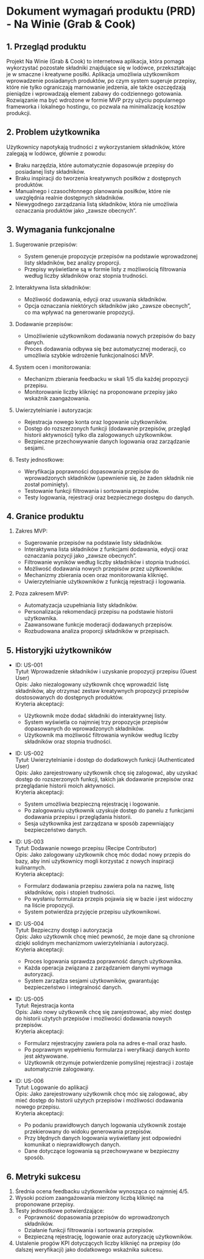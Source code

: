 # Dokument wymagań produktu (PRD) - Na Winie (Grab & Cook)

## 1. Przegląd produktu
Projekt Na Winie (Grab & Cook) to internetowa aplikacja, która pomaga wykorzystać pozostałe składniki znajdujące się w lodówce, przekształcając je w smaczne i kreatywne posiłki. Aplikacja umożliwia użytkownikom wprowadzenie posiadanych produktów, po czym system sugeruje przepisy, które nie tylko ograniczają marnowanie jedzenia, ale także oszczędzają pieniądze i wprowadzają element zabawy do codziennego gotowania. Rozwiązanie ma być wdrożone w formie MVP przy użyciu popularnego frameworka i lokalnego hostingu, co pozwala na minimalizację kosztów produkcji.

## 2. Problem użytkownika
Użytkownicy napotykają trudności z wykorzystaniem składników, które zalegają w lodówce, głównie z powodu:
- Braku narzędzia, które automatycznie dopasowuje przepisy do posiadanej listy składników.
- Braku inspiracji do tworzenia kreatywnych posiłków z dostępnych produktów.
- Manualnego i czasochłonnego planowania posiłków, które nie uwzględnia realnie dostępnych składników.
- Niewygodnego zarządzania listą składników, która nie umożliwia oznaczania produktów jako „zawsze obecnych”.

## 3. Wymagania funkcjonalne
1. Sugerowanie przepisów:
   - System generuje propozycje przepisów na podstawie wprowadzonej listy składników, bez analizy proporcji.
   - Przepisy wyświetlane są w formie listy z możliwością filtrowania według liczby składników oraz stopnia trudności.

2. Interaktywna lista składników:
   - Możliwość dodawania, edycji oraz usuwania składników.
   - Opcja oznaczania niektórych składników jako „zawsze obecnych”, co ma wpływać na generowanie propozycji.

3. Dodawanie przepisów:
   - Umożliwienie użytkownikom dodawania nowych przepisów do bazy danych.
   - Proces dodawania odbywa się bez automatycznej moderacji, co umożliwia szybkie wdrożenie funkcjonalności MVP.

4. System ocen i monitorowania:
   - Mechanizm zbierania feedbacku w skali 1/5 dla każdej propozycji przepisu.
   - Monitorowanie liczby kliknięć na proponowane przepisy jako wskaźnik zaangażowania.

5. Uwierzytelnianie i autoryzacja:
   - Rejestracja nowego konta oraz logowanie użytkowników.
   - Dostęp do rozszerzonych funkcji (dodawanie przepisów, przegląd historii aktywności) tylko dla zalogowanych użytkowników.
   - Bezpieczne przechowywanie danych logowania oraz zarządzanie sesjami.

6. Testy jednostkowe:
   - Weryfikacja poprawności dopasowania przepisów do wprowadzonych składników (upewnienie się, że żaden składnik nie został pominięty).
   - Testowanie funkcji filtrowania i sortowania przepisów.
   - Testy logowania, rejestracji oraz bezpiecznego dostępu do danych.

## 4. Granice produktu
1. Zakres MVP:
   - Sugerowanie przepisów na podstawie listy składników.
   - Interaktywna lista składników z funkcjami dodawania, edycji oraz oznaczania pozycji jako „zawsze obecnych”.
   - Filtrowanie wyników według liczby składników i stopnia trudności.
   - Możliwość dodawania nowych przepisów przez użytkowników.
   - Mechanizmy zbierania ocen oraz monitorowania kliknięć.
   - Uwierzytelnianie użytkowników z funkcją rejestracji i logowania.

2. Poza zakresem MVP:
   - Automatyzacja uzupełniania listy składników.
   - Personalizacja rekomendacji przepisu na podstawie historii użytkownika.
   - Zaawansowane funkcje moderacji dodawanych przepisów.
   - Rozbudowana analiza proporcji składników w przepisach.

## 5. Historyjki użytkowników
- ID: US-001  
  Tytuł: Wprowadzenie składników i uzyskanie propozycji przepisu (Guest User)  
  Opis: Jako niezalogowany użytkownik chcę wprowadzić listę składników, aby otrzymać zestaw kreatywnych propozycji przepisów dostosowanych do dostępnych produktów.  
  Kryteria akceptacji:
  - Użytkownik może dodać składniki do interaktywnej listy.
  - System wyświetla co najmniej trzy propozycje przepisów dopasowanych do wprowadzonych składników.
  - Użytkownik ma możliwość filtrowania wyników według liczby składników oraz stopnia trudności.

- ID: US-002  
  Tytuł: Uwierzytelnianie i dostęp do dodatkowych funkcji (Authenticated User)  
  Opis: Jako zarejestrowany użytkownik chcę się zalogować, aby uzyskać dostęp do rozszerzonych funkcji, takich jak dodawanie przepisów oraz przeglądanie historii moich aktywności.  
  Kryteria akceptacji:
  - System umożliwia bezpieczną rejestrację i logowanie.
  - Po zalogowaniu użytkownik uzyskuje dostęp do panelu z funkcjami dodawania przepisu i przeglądania historii.
  - Sesja użytkownika jest zarządzana w sposób zapewniający bezpieczeństwo danych.

- ID: US-003  
  Tytuł: Dodawanie nowego przepisu (Recipe Contributor)  
  Opis: Jako zalogowany użytkownik chcę móc dodać nowy przepis do bazy, aby inni użytkownicy mogli korzystać z nowych inspiracji kulinarnych.  
  Kryteria akceptacji:
  - Formularz dodawania przepisu zawiera pola na nazwę, listę składników, opis i stopień trudności.
  - Po wysłaniu formularza przepis pojawia się w bazie i jest widoczny na liście propozycji.
  - System potwierdza przyjęcie przepisu użytkownikowi.

- ID: US-004  
  Tytuł: Bezpieczny dostęp i autoryzacja  
  Opis: Jako użytkownik chcę mieć pewność, że moje dane są chronione dzięki solidnym mechanizmom uwierzytelniania i autoryzacji.  
  Kryteria akceptacji:
  - Proces logowania sprawdza poprawność danych użytkownika.
  - Każda operacja związana z zarządzaniem danymi wymaga autoryzacji.
  - System zarządza sesjami użytkowników, gwarantując bezpieczeństwo i integralność danych.

- ID: US-005  
  Tytuł: Rejestracja konta  
  Opis: Jako nowy użytkownik chcę się zarejestrować, aby mieć dostęp do historii użytych przepisów i możliwości dodawania nowych przepisów.  
  Kryteria akceptacji:
  - Formularz rejestracyjny zawiera pola na adres e-mail oraz hasło.
  - Po poprawnym wypełnieniu formularza i weryfikacji danych konto jest aktywowane.
  - Użytkownik otrzymuje potwierdzenie pomyślnej rejestracji i zostaje automatycznie zalogowany.

- ID: US-006  
  Tytuł: Logowanie do aplikacji  
  Opis: Jako zarejestrowany użytkownik chcę móc się zalogować, aby mieć dostęp do historii użytych przepisów i możliwości dodawania nowego przepisu.  
  Kryteria akceptacji:
  - Po podaniu prawidłowych danych logowania użytkownik zostaje przekierowany do widoku generowania przepisów.
  - Przy błędnych danych logowania wyświetlany jest odpowiedni komunikat o nieprawidłowych danych.
  - Dane dotyczące logowania są przechowywane w bezpieczny sposób.

## 6. Metryki sukcesu
1. Średnia ocena feedbacku użytkowników wynosząca co najmniej 4/5.
2. Wysoki poziom zaangażowania mierzony liczbą kliknięć na proponowane przepisy.
3. Testy jednostkowe potwierdzające:
   - Poprawność dopasowania przepisów do wprowadzonych składników.
   - Działanie funkcji filtrowania i sortowania przepisów.
   - Bezpieczną rejestrację, logowanie oraz autoryzację użytkowników.
4. Ustalenie progów KPI dotyczących liczby kliknięć na przepisy (do dalszej weryfikacji) jako dodatkowego wskaźnika sukcesu.
